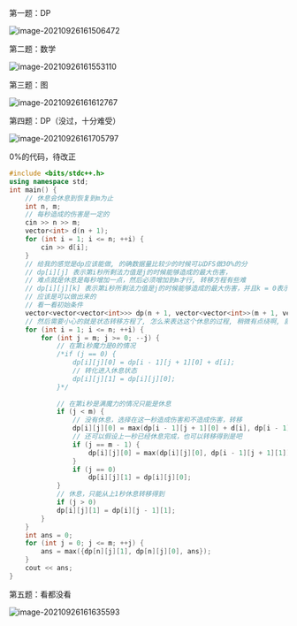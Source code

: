 

第一题：DP

![image-20210926161506472](C:\Users\55018\AppData\Roaming\Typora\typora-user-images\image-20210926161506472.png)

第二题：数学

![image-20210926161553110](C:\Users\55018\AppData\Roaming\Typora\typora-user-images\image-20210926161553110.png)

第三题：图

![image-20210926161612767](C:\Users\55018\AppData\Roaming\Typora\typora-user-images\image-20210926161612767.png)

第四题：DP（没过，十分难受）

![image-20210926161705797](C:\Users\55018\AppData\Roaming\Typora\typora-user-images\image-20210926161705797.png)

0%的代码，待改正

```c++
#include <bits/stdc++.h>
using namespace std;
int main() {
    // 休息会休息到恢复到m为止
    int n, m;
    // 每秒造成的伤害是一定的
    cin >> n >> m;
    vector<int> d(n + 1);
    for (int i = 1; i <= n; ++i) {
        cin >> d[i];
    }
    // 给我的感觉是dp应该能做, 的确数据量比较少的时候可以DFS做30%的分
    // dp[i][j] 表示第i秒所剩法力值是j的时候能够造成的最大伤害，
    // 难点就是休息是每秒增加一点，然后必须增加到m才行, 转移方程有些难
    // dp[i][j][k] 表示第i秒所剩法力值是j的时候能够造成的最大伤害，并且k = 0表示没有在休息， k = 1表示在休息
    // 应该是可以做出来的
    // 看一看初始条件
    vector<vector<vector<int>>> dp(n + 1, vector<vector<int>>(m + 1, vector<int>(2)));
    // 然后需要小心的就是状态转移方程了, 怎么来表达这个休息的过程, 稍微有点绕啊, 就差一点点就出来了
    for (int i = 1; i <= n; ++i) {        
        for (int j = m; j >= 0; --j) {
            // 在第i秒魔力是0的情况
            /*if (j == 0) {
                dp[i][j][0] = dp[i - 1][j + 1][0] + d[i];
                // 转化进入休息状态
                dp[i][j][1] = dp[i][j][0];
            }*/
                
            // 在第i秒是满魔力的情况只能是休息
            if (j < m) {
                // 没有休息，选择在这一秒造成伤害和不造成伤害，转移 
                dp[i][j][0] = max(dp[i - 1][j + 1][0] + d[i], dp[i - 1][j][0]);
                // 还可以假设上一秒已经休息完成，也可以转移得到是吧
                if (j == m - 1) {
                    dp[i][j][0] = max(dp[i][j][0], dp[i - 1][j + 1][1]);
                }            
                if (j == 0)
                    dp[i][j][1] = dp[i][j][0];
            }           
            // 休息，只能从上1秒休息转移得到
            if (j > 0)
            dp[i][j][1] = dp[i][j - 1][1];            
        }  
    }
    int ans = 0;
    for (int j = 0; j <= m; ++j) {
        ans = max({dp[n][j][1], dp[n][j][0], ans});
    }
    cout << ans;
}
```

第五题：看都没看

![image-20210926161635593](C:\Users\55018\AppData\Roaming\Typora\typora-user-images\image-20210926161635593.png)